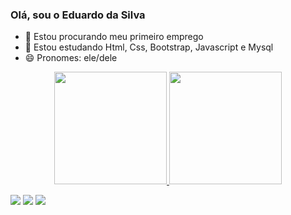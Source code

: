 ### Olá, sou o Eduardo da Silva

- 🔭 Estou procurando meu primeiro emprego
- 🌱 Estou estudando Html, Css, Bootstrap, Javascript e Mysql
- 😄 Pronomes: ele/dele

<div align="center">
  <a href="https://github.com/EduardoSilva03">
  <img height="180em" src="https://github-readme-stats.vercel.app/api?username=EduardoSilva03&show_icons=true&theme=dark&include_all_commits=true&count_private=true"/>
  <img height="180em" src="https://github-readme-stats.vercel.app/api/top-langs/?username=EduardoSilva03&layout=compact&langs_count=7&theme=dark"/>
</div>
  
<a href="https://www.instagram.com/dudu.silva03/" target="_blank"><img src="https://img.shields.io/badge/Instagram-E4405F?style=for-the-badge&logo=instagram&logoColor=white"></a>
<a href="mailto:eduaardo.silva03@gmail.com" target="_blank"><img src="https://img.shields.io/badge/Gmail-D14836?style=for-the-badge&logo=gmail&logoColor=white"></a>
<a href="https://www.linkedin.com/in/eduardo-da-silva-03a929219/" target="_blank"><img src="https://img.shields.io/badge/LinkedIn-0077B5?style=for-the-badge&logo=linkedin&logoColor=white"></a>
